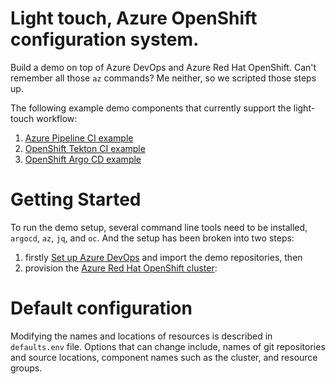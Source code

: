 # Light touch, Azure OpenShift configuration system.

Build a demo on top of Azure DevOps and Azure Red Hat OpenShift. Can't remember all those `az` commands? Me neither, so we scripted those steps up.

The following example demo components that currently support the light-touch workflow:
1. [Azure Pipeline CI example](https://github.com/lijcam/tailspin-azurepipeline-ci)
2. [OpenShift Tekton CI example](https://github.com/lijcam/tailspin-tekton-ci)
3. [OpenShift Argo CD example](https://github.com/lijcam/tailspin-argocd-cd)
# Getting Started

To run the demo setup, several command line tools need to be installed, `argocd`, `az`, `jq`, and `oc`.
And the setup has been broken into two steps:

1. firstly [Set up Azure DevOps](setup/AzureDevOps/README.md) and import the demo repositories, then
2. provision the [Azure Red Hat OpenShift cluster](setup/AzureRedHatOpenShift/README.md):

# Default configuration
Modifying the names and locations of resources is described in `defaults.env` file. Options that can change include, names of git repositories and source locations, component names such as the cluster, and resource groups.
